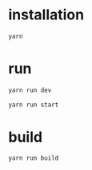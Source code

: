 # installation

```bash
yarn
```

# run

```bash
yarn run dev 
```

```bash
yarn run start
```

# build

```bash
yarn run build
```

